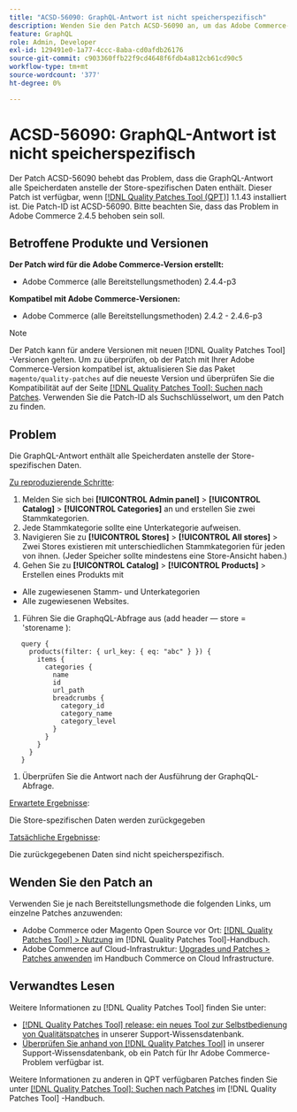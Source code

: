 ```yaml
---
title: "ACSD-56090: GraphQL-Antwort ist nicht speicherspezifisch"
description: Wenden Sie den Patch ACSD-56090 an, um das Adobe Commerce-Problem zu beheben, bei dem die GraphQL-Antwort alle Speicherdaten anstelle der Store-spezifischen Daten enthält.
feature: GraphQL
role: Admin, Developer
exl-id: 129491e0-1a77-4ccc-8aba-cd0afdb26176
source-git-commit: c903360ffb22f9cd4648f6fdb4a812cb61cd90c5
workflow-type: tm+mt
source-wordcount: '377'
ht-degree: 0%

---
```


# ACSD-56090: GraphQL-Antwort ist nicht speicherspezifisch

Der Patch ACSD-56090 behebt das Problem, dass die GraphQL-Antwort alle Speicherdaten anstelle der Store-spezifischen Daten enthält. Dieser Patch ist verfügbar, wenn [[!DNL Quality Patches Tool (QPT)]](/help/announcements/adobe-commerce-announcements/magento-quality-patches-released-new-tool-to-self-serve-quality-patches.md) 1.1.43 installiert ist. Die Patch-ID ist ACSD-56090. Bitte beachten Sie, dass das Problem in Adobe Commerce 2.4.5 behoben sein soll.

## Betroffene Produkte und Versionen

**Der Patch wird für die Adobe Commerce-Version erstellt:**

* Adobe Commerce (alle Bereitstellungsmethoden) 2.4.4-p3

**Kompatibel mit Adobe Commerce-Versionen:**

* Adobe Commerce (alle Bereitstellungsmethoden) 2.4.2 - 2.4.6-p3

>[!NOTE]
>
>Der Patch kann für andere Versionen mit neuen [!DNL Quality Patches Tool] -Versionen gelten. Um zu überprüfen, ob der Patch mit Ihrer Adobe Commerce-Version kompatibel ist, aktualisieren Sie das Paket `magento/quality-patches` auf die neueste Version und überprüfen Sie die Kompatibilität auf der Seite [[!DNL Quality Patches Tool]: Suchen nach Patches](https://experienceleague.adobe.com/tools/commerce-quality-patches/index.html). Verwenden Sie die Patch-ID als Suchschlüsselwort, um den Patch zu finden.

## Problem

Die GraphQL-Antwort enthält alle Speicherdaten anstelle der Store-spezifischen Daten.

<u>Zu reproduzierende Schritte</u>:

1. Melden Sie sich bei **[!UICONTROL Admin panel]** > **[!UICONTROL Catalog]** > **[!UICONTROL Categories]** an und erstellen Sie zwei Stammkategorien.
1. Jede Stammkategorie sollte eine Unterkategorie aufweisen.
1. Navigieren Sie zu **[!UICONTROL Stores]** > **[!UICONTROL All stores]** > Zwei Stores existieren mit unterschiedlichen Stammkategorien für jeden von ihnen. (Jeder Speicher sollte mindestens eine Store-Ansicht haben.)
1. Gehen Sie zu **[!UICONTROL Catalog]** > **[!UICONTROL Products]** > Erstellen eines Produkts mit

* Alle zugewiesenen Stamm- und Unterkategorien
* Alle zugewiesenen Websites.

1. Führen Sie die GraphqQL-Abfrage aus (add header — store = &#39;storename ):

```
   query {
     products(filter: { url_key: { eq: "abc" } }) {
       items {
         categories {
           name
           id
           url_path
           breadcrumbs {
             category_id
             category_name
             category_level
           }
         }
       }
     }
   }
```

1. Überprüfen Sie die Antwort nach der Ausführung der GraphqQL-Abfrage.

<u>Erwartete Ergebnisse</u>:

Die Store-spezifischen Daten werden zurückgegeben

<u>Tatsächliche Ergebnisse</u>:

Die zurückgegebenen Daten sind nicht speicherspezifisch.

## Wenden Sie den Patch an

Verwenden Sie je nach Bereitstellungsmethode die folgenden Links, um einzelne Patches anzuwenden:

* Adobe Commerce oder Magento Open Source vor Ort: [[!DNL Quality Patches Tool] > Nutzung](https://experienceleague.adobe.com/docs/commerce-operations/tools/quality-patches-tool/usage.html) im [!DNL Quality Patches Tool]-Handbuch.
* Adobe Commerce auf Cloud-Infrastruktur: [Upgrades und Patches > Patches anwenden](https://experienceleague.adobe.com/docs/commerce-cloud-service/user-guide/develop/upgrade/apply-patches.html) im Handbuch Commerce on Cloud Infrastructure.

## Verwandtes Lesen

Weitere Informationen zu [!DNL Quality Patches Tool] finden Sie unter:

* [[!DNL Quality Patches Tool] release: ein neues Tool zur Selbstbedienung von Qualitätspatches](/help/announcements/adobe-commerce-announcements/magento-quality-patches-released-new-tool-to-self-serve-quality-patches.md) in unserer Support-Wissensdatenbank.
* [Überprüfen Sie anhand von  [!DNL Quality Patches Tool]](/help/support-tools/patches-available-in-qpt-tool/check-patch-for-magento-issue-with-magento-quality-patches.md) in unserer Support-Wissensdatenbank, ob ein Patch für Ihr Adobe Commerce-Problem verfügbar ist.

Weitere Informationen zu anderen in QPT verfügbaren Patches finden Sie unter [[!DNL Quality Patches Tool]: Suchen nach Patches](https://experienceleague.adobe.com/tools/commerce-quality-patches/index.html) im [!DNL Quality Patches Tool] -Handbuch.

